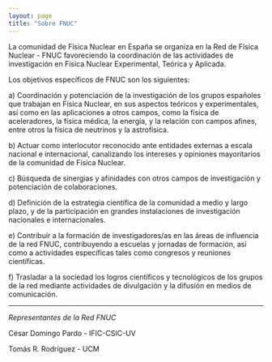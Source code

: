 ```yaml
---
layout: page
title: "Sobre FNUC"
---
```


La comunidad de Física Nuclear en España se organiza en la Red de Física Nuclear - FNUC favoreciendo la coordinación de las actividades de investigación en Física Nuclear Experimental, Teórica y Aplicada.

Los objetivos específicos de FNUC son los siguientes:

a) Coordinación y potenciación de la investigación de los grupos españoles que trabajan en Física Nuclear, en sus aspectos teóricos y experimentales, así como en las aplicaciones a otros campos, como la física de aceleradores, la física médica, la energía, y la relación con campos afines, entre otros la física de neutrinos y la astrofísica.

b) Actuar como interlocutor reconocido ante entidades externas a escala nacional e internacional, canalizando los intereses y opiniones mayoritarios de la comunidad de Física Nuclear.

c) Búsqueda de sinergias y afinidades con otros campos de investigación y potenciación de colaboraciones.

d) Definición de la estrategia científica de la comunidad a medio y largo plazo, y de la participación en grandes instalaciones de investigación nacionales e internacionales.

e) Contribuir a la formación de investigadores/as en las áreas de influencia de la red FNUC, contribuyendo a escuelas y jornadas de formación, así como a actividades específicas tales como congresos y reuniones científicas.

f) Trasladar a la sociedad los logros científicos y tecnológicos de los grupos de la red mediante actividades de divulgación y la difusión en medios de comunicación.

---

*Representantes de la Red FNUC*

César Domingo Pardo - IFIC-CSIC-UV

Tomás R. Rodríguez - UCM
